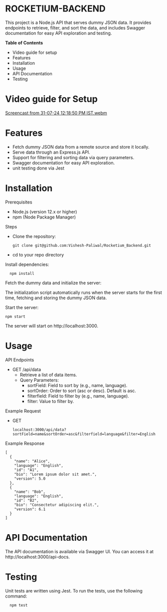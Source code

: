 # ROCKETIUM-BACKEND

This project is a Node.js API that serves dummy JSON data. It provides endpoints to retrieve, filter, and sort the data, and includes Swagger documentation for easy API exploration and testing.

**Table of Contents**
   - Video guide for setup
   - Features
   - Installation
   - Usage
   - API Documentation
   - Testing

# Video guide for Setup
   [Screencast from 31-07-24 12:18:50 PM IST.webm](https://github.com/user-attachments/assets/5f1120ef-1578-40dd-b899-5e72ad6ef9ac)


# **Features**

   - Fetch dummy JSON data from a remote source and store it locally.
   - Serve data through an Express.js API.
   - Support for filtering and sorting data via query parameters.
   - Swagger documentation for easy API exploration.
   - unit testing done via Jest

# Installation
Prerequisites

  - Node.js (version 12.x or higher)
  - npm (Node Package Manager)

Steps

  - Clone the repository:

        git clone git@github.com:Vishesh-Paliwal/Rocketium_Backend.git

  - cd to your repo directory

Install dependencies:

      npm install

Fetch the dummy data and initialize the server:

The initialization script automatically runs when the server starts for the first time, fetching and storing the dummy JSON data.

Start the server:

    npm start
    

The server will start on http://localhost:3000.

# Usage

API Endpoints

   - GET /api/data
       - Retrieve a list of data items.
       - Query Parameters:
           - sortField: Field to sort by (e.g., name, language).
           - sortOrder: Order to sort (asc or desc). Default is asc.
           - filterfield: Field to filter by (e.g., name, language).
           - filter: Value to filter by.

Example Request

   - GET

         localhost:3000/api/data?sortField=name&sortOrder=asc&filterfield=language&filter=English

Example Response

    [
      {
        "name": "Alice",
        "language": "English",
        "id": "A1",
        "bio": "Lorem ipsum dolor sit amet.",
        "version": 5.0
      },
      {
        "name": "Bob",
        "language": "English",
        "id": "B2",
        "bio": "Consectetur adipiscing elit.",
        "version": 6.1
      }
    ]

# API Documentation

The API documentation is available via Swagger UI. You can access it at http://localhost:3000/api-docs.

# Testing

Unit tests are written using Jest. To run the tests, use the following command:

      npm test
